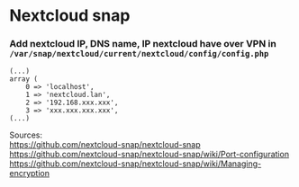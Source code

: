 # Nextcloud snap

### Add nextcloud IP, DNS name, IP nextcloud have over VPN in `/var/snap/nextcloud/current/nextcloud/config/config.php`
```
(...)
array (
    0 => 'localhost',
    1 => 'nextcloud.lan',
    2 => '192.168.xxx.xxx',
    3 => 'xxx.xxx.xxx.xxx',   
(...)
```

Sources: \
https://github.com/nextcloud-snap/nextcloud-snap \
https://github.com/nextcloud-snap/nextcloud-snap/wiki/Port-configuration \
https://github.com/nextcloud-snap/nextcloud-snap/wiki/Managing-encryption
